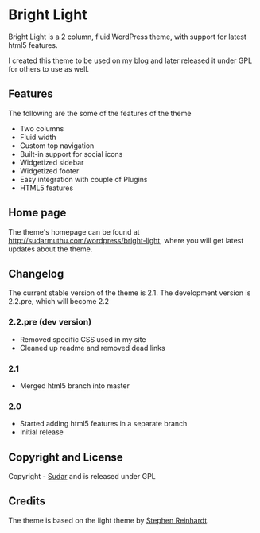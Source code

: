 # Bright Light

Bright Light is a 2 column, fluid WordPress theme, with support for latest html5 features.

I created this theme to be used on my [blog](http://sudarmuthu.com) and later released it under GPL for others to use as well.

## Features

The following are the some of the features of the theme

*   Two columns
*   Fluid width
*   Custom top navigation
*   Built-in support for social icons
*   Widgetized sidebar
*   Widgetized footer
*   Easy integration with couple of Plugins
*   HTML5 features

## Home page

The theme's homepage can be found at http://sudarmuthu.com/wordpress/bright-light, where you will get latest updates about the theme.

## Changelog

The current stable version of the theme is 2.1. The development version is 2.2.pre, which will become 2.2

### 2.2.pre (dev version)
- Removed specific CSS used in my site
- Cleaned up readme and removed dead links

### 2.1
- Merged html5 branch into master

### 2.0
- Started adding html5 features in a separate branch
- Initial release

## Copyright and License

Copyright - [Sudar](http://sudarmuthu.com) and is released under GPL

## Credits

The theme is based on the light theme by [Stephen Reinhardt](http://vaguedream.com/).
